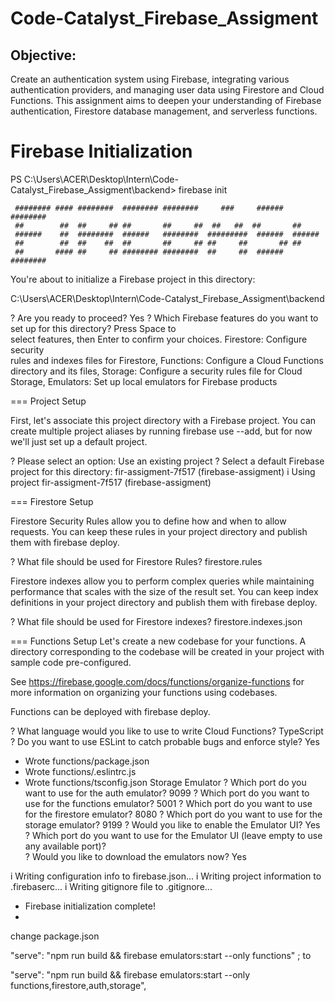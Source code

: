 # Code-Catalyst_Firebase_Assigment
## **Objective:**

Create an authentication system using Firebase, integrating various authentication providers, and managing user data using Firestore and Cloud Functions. This assignment aims to deepen your understanding of Firebase authentication, Firestore database management, and serverless functions.

# Firebase Initialization
PS C:\Users\ACER\Desktop\Intern\Code-Catalyst_Firebase_Assigment\backend> firebase init

     ######## #### ########  ######## ########     ###     ######  ########
     ##        ##  ##     ## ##       ##     ##  ##   ##  ##       ##
     ######    ##  ########  ######   ########  #########  ######  ######
     ##        ##  ##    ##  ##       ##     ## ##     ##       ## ##
     ##       #### ##     ## ######## ########  ##     ##  ######  ########

You're about to initialize a Firebase project in this directory:

  C:\Users\ACER\Desktop\Intern\Code-Catalyst_Firebase_Assigment\backend

? Are you ready to proceed? Yes
? Which Firebase features do you want to set up for this directory? Press Space to   
select features, then Enter to confirm your choices. Firestore: Configure security   
rules and indexes files for Firestore, Functions: Configure a Cloud Functions        
directory and its files, Storage: Configure a security rules file for Cloud Storage, 
Emulators: Set up local emulators for Firebase products

=== Project Setup

First, let's associate this project directory with a Firebase project.
You can create multiple project aliases by running firebase use --add,
but for now we'll just set up a default project.

? Please select an option: Use an existing project
? Select a default Firebase project for this directory: fir-assigment-7f517
(firebase-assigment)
i  Using project fir-assigment-7f517 (firebase-assigment)

=== Firestore Setup

Firestore Security Rules allow you to define how and when to allow
requests. You can keep these rules in your project directory
and publish them with firebase deploy.

? What file should be used for Firestore Rules? firestore.rules

Firestore indexes allow you to perform complex queries while
maintaining performance that scales with the size of the result
set. You can keep index definitions in your project directory
and publish them with firebase deploy.

? What file should be used for Firestore indexes? firestore.indexes.json

=== Functions Setup
Let's create a new codebase for your functions.
A directory corresponding to the codebase will be created in your project
with sample code pre-configured.

See https://firebase.google.com/docs/functions/organize-functions for
more information on organizing your functions using codebases.

Functions can be deployed with firebase deploy.

? What language would you like to use to write Cloud Functions? TypeScript
? Do you want to use ESLint to catch probable bugs and enforce style? Yes
+  Wrote functions/package.json
+  Wrote functions/.eslintrc.js
+  Wrote functions/tsconfig.json
 Storage Emulator
? Which port do you want to use for the auth emulator? 9099
? Which port do you want to use for the functions emulator? 5001
? Which port do you want to use for the firestore emulator? 8080
? Which port do you want to use for the storage emulator? 9199
? Would you like to enable the Emulator UI? Yes
? Which port do you want to use for the Emulator UI (leave empty to use any available port)?   
? Would you like to download the emulators now? Yes

i  Writing configuration info to firebase.json...
i  Writing project information to .firebaserc...
i  Writing gitignore file to .gitignore...

+  Firebase initialization complete!
+  
change package.json

"serve": "npm run build && firebase emulators:start --only functions" ;
to

"serve": "npm run build && firebase emulators:start --only functions,firestore,auth,storage",